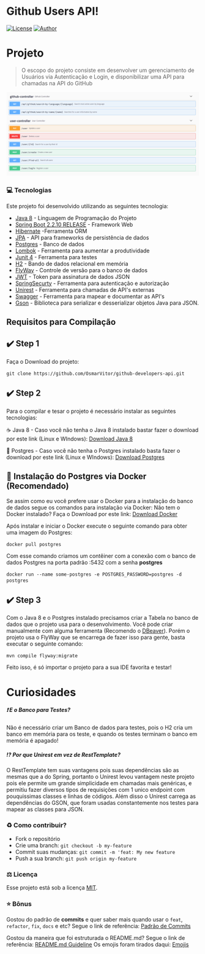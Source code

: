 # Github Users API! 

[![License](https://camo.githubusercontent.com/74c423b91b6157c4920363ddff99e1e1aeee0d83/68747470733a2f2f696d672e736869656c64732e696f2f62616467652f6c6963656e73652d4d49542d726564)](https://github.com/OsmarVitor/github-developers-api/blob/main/LICENSE.txt)    [![Author](http://img.shields.io/badge/made%20by-Osmar%20Perez-red)](https://github.com/OsmarVitor/github-developers-api/blob/main/LICENSE.txt)

#  Projeto
> O escopo do projeto consiste em desenvolver um gerenciamento de Usuários via Autenticação e Login, e disponibilizar uma API para chamadas na API do GitHub

![Abaixo está a representação da documentação das APIs com o SWAGGER](https://github.com/OsmarVitor/github-developers-api/blob/main/src/main/resources/static/swagger-ui.png)

### :computer: Tecnologias

Este projeto foi desenvolvido utilizando as seguintes tecnologia:

* [Java 8](https://www.java.com/en/download/help/java8.html) - Linguagem de Programação do Projeto
* [Spring Boot 2.2.10 RELEASE](https://spring.io/projects/spring-boot) - Framework Web
* [Hibernate](https://hibernate.org/) -Ferramenta ORM
* [JPA](https://www.oracle.com/java/technologies/persistence-jsp.html) - API para frameworks de persistência de dados
* [Postgres](https://www.postgresql.org/) - Banco de dados
* [Lombok](https://projectlombok.org/) - Ferramenta para aumentar a produtividade
* [Junit 4](https://junit.org/junit4/) - Ferramenta para testes
* [H2](https://www.h2database.com/html/main.html) - Bando de dados relacional em memória
* [FlyWay](https://flywaydb.org/) - Controle de versão para o banco de dados
* [JWT](https://jwt.io/) - Token para assinatura de dados JSON
* [SpringSecurty](https://spring.io/projects/spring-security) - Ferramenta para autenticação e autorização
* [Unirest](http://kong.github.io/unirest-java/) - Ferramenta para chamadas de API's externas
* [Swagger](https://swagger.io/) - Ferramenta para mapear e documentar as API's
* [Gson](https://github.com/google/gson) - Biblioteca para serializar e desserializar objetos Java para JSON.

## Requisitos para Compilação

## :heavy_check_mark: Step 1

Faça o Download do projeto:
````
git clone https://github.com/OsmarVitor/github-developers-api.git
````

## :heavy_check_mark: Step 2

Para o compilar e tesar o projeto é necessário instalar as seguintes tecnologias:

:coffee: Java 8 - Caso você não tenha o Java 8 instalado bastar fazer o download por este link (Linux e WIndows): [Download Java 8](https://www.oracle.com/br/java/technologies/javase/javase-jdk8-downloads.html)

:elephant: Postgres - Caso você não tenha o Postgres instalado basta fazer o download por este link (Linux e WIndows): [Download Postgres](https://www.postgresql.org/download/)

## :whale: Instalação do Postgres via Docker (Recomendado)

Se assim como eu você prefere usar o Docker para a instalação do banco de dados segue os comandos para instalação via Docker:
Não tem o Docker instalado? Faça o Download por este link: [Download Docker](https://www.docker.com/products/docker-desktop)

Após instalar e iniciar o Docker execute o seguinte comando para obter uma imagem do Postgres:
````
docker pull postgres
````
Com esse comando criamos um contêiner com a conexão com o banco de dados Postgres na porta padrão :5432 com a senha  **postgres**
````
docker run --name some-postgres -e POSTGRES_PASSWORD=postgres -d postgres
````
## :heavy_check_mark: Step 3
Com o Java 8 e o Postgres instalado precisamos criar a Tabela no banco de dados que o projeto usa para o desenvolvimento.
Você pode criar manualmente com alguma ferramenta (Recomendo o [DBeaver](https://dbeaver.io/)). 
Porém o projeto usa o FlyWay que se encarrega de fazer isso para gente, basta executar o seguinte comando:
````
mvn compile flyway:migrate
````
Feito isso, é só importar o projeto para a sua IDE favorita e testar! 

# Curiosidades

##### :heavy_exclamation_mark: E o Banco para Testes?
Não é necessário criar um Banco de dados para testes, pois o H2 cria um banco em memória para os teste, e quando os testes terminam o banco em memória é apagado!

##### :interrobang: Por que Unirest em vez de RestTemplate?
O RestTemplate tem suas vantagens pois suas dependências são as mesmas que a do Spring, portanto o Unirest levou vantagem neste projeto pois ele permite um grande simplicidade em chamadas mais genéricas, e permitiu fazer diversos tipos de requisições com 1 unico endpoint com pouquissimas classes e linhas de códigos.
Além disso o Unirest carrega as dependências do GSON, que foram usadas constantemente nos testes para mapear as classes para JSON.

### :recycle: Como contribuir?
* Fork o repositório
* Crie uma branch: `git checkout -b my-feature`
* Commit suas mudanças: `git commit -m 'feat: My new feature`
* Push a sua branch: `git push origin my-feature`

### :balance_scale: Licença
Esse projeto está sob a licença [MIT](https://github.com/OsmarVitor/github-developers-api/blob/main/LICENSE.txt). 

### :star: Bônus
Gostou do padrão de **commits** e quer saber mais quando usar o `feat`, `refactor`, `fix`, `docs` e etc?
Segue o link de referência: [Padrão de Commits](https://github.com/stone-payments/stoneco-best-practices/blob/master/gitStyleGuide/README.md) 

Gostou da maneira que foi estruturada o README.md?
Segue o link de referência: [README.md Guideline](https://github.com/stone-payments/stoneco-best-practices/blob/master/readme/README.md)
Os emojis foram tirados daqui: [Emojis](https://gist.github.com/rxaviers/7360908)

